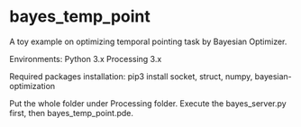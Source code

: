 # bayes_temp_point
A toy example on optimizing temporal pointing task by Bayesian Optimizer.

Environments:
Python 3.x
Processing 3.x

Required packages installation:
pip3 install socket, struct, numpy, bayesian-optimization

Put the whole folder under Processing folder. Execute the bayes_server.py first, then bayes_temp_point.pde. 
